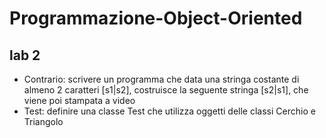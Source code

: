 # Programmazione-Object-Oriented
## lab 2
- Contrario: scrivere un programma che data una stringa costante di almeno 2 caratteri [s1|s2], costruisce la seguente stringa [s2|s1], che viene poi stampata a video
- Test: definire una classe Test che utilizza oggetti delle classi Cerchio e Triangolo